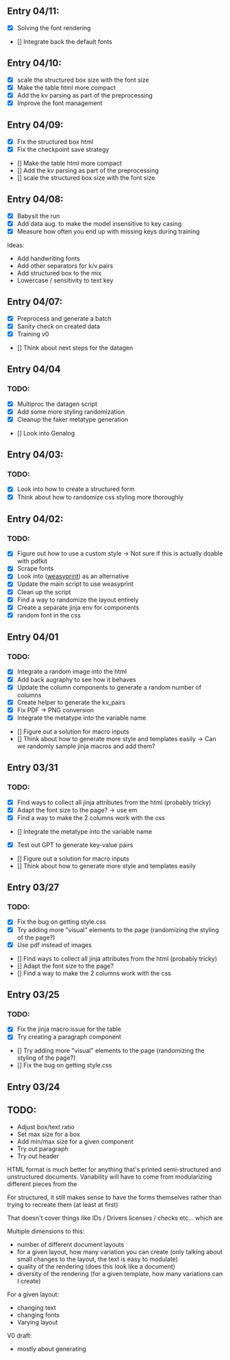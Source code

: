 ## Entry 04/11:
- [x] Solving the font rendering
- [] Integrate back the default fonts

## Entry 04/10:
- [x] scale the structured box size with the font size
- [x] Make the table html more compact
- [x] Add the kv parsing as part of the preprocessing
- [x] Improve the font management

## Entry 04/09:
- [x] Fix the structured box html
- [x] Fix the checkpoint save strategy
- [] Make the table html more compact
- [] Add the kv parsing as part of the preprocessing
- [] scale the structured box size with the font size


## Entry 04/08:
- [x] Babysit the run
- [x] Add data aug. to make the model insensitive to key casing
- [x] Measure how often you end up with missing keys during training

Ideas:
- Add handwriting fonts
- Add other separators for k/v pairs
- Add structured box to the mix
- Lowercase / sensitivity to text key

## Entry 04/07:
- [x] Preprocess and generate a batch
- [x] Sanity check on created data
- [x] Training v0
- [] Think about next steps for the datagen

## Entry 04/04
### TODO:
- [x] Multiproc the datagen script
- [x] Add some more styling randomization
- [x] Cleanup the faker metatype generation
- [] Look into Genalog

## Entry 04/03:
### TODO:
- [x] Look into how to create a structured form
- [x] Think about how to randomize css styling more thoroughly

## Entry 04/02:
### TODO:
- [x] Figure out how to use a custom style -> Not sure if this is actually doable with pdfkit
- [x] Scrape fonts
- [x] Look into  ([weasyprint](https://github.com/Kozea/WeasyPrint?tab=BSD-3-Clause-1-ov-file#readme)) as an alternative
- [x] Update the main script to use weasyprint
- [x] Clean up the script
- [x] Find a way to randomize the layout entirely
- [x] Create a separate jinja env for components
- [x] random font in the css

## Entry 04/01
### TODO:
- [x] Integrate a random image into the html
- [x] Add back augraphy to see how it behaves
- [x] Update the column components to generate a random number of columns
- [x] Create helper to generate the kv_pairs
- [x] Fix PDF -> PNG conversion
- [x] Integrate the metatype into the variable name
- [] Figure out a solution for macro inputs
- [] Think about how to generate more style and templates easily -> Can we randomly sample jinja macros and add them?

## Entry 03/31
### TODO:
- [x] Find ways to collect all jinja attributes from the html (probably tricky)
- [x] Adapt the font size to the page? -> use em
- [x] Find a way to make the 2 columns work with the css
- [] Integrate the metatype into the variable name
- [x] Test out GPT to generate key-value pairs
- [] Figure out a solution for macro inputs
- [] Think about how to generate more style and templates easily


## Entry 03/27
### TODO:
- [x] Fix the bug on getting style.css
- [x] Try adding more "visual" elements to the page (randomizing the styling of the page?)
- [x] Use pdf instead of images
- [] Find ways to collect all jinja attributes from the html (probably tricky)
- [] Adapt the font size to the page?
- [] Find a way to make the 2 columns work with the css


## Entry 03/25
### TODO:
- [x] Fix the jinja macro issue for the table
- [x] Try creating a paragraph component
- [] Try adding more "visual" elements to the page (randomizing the styling of the page?)
- [] Fix the bug on getting style.css

## Entry 03/24

## TODO:
- Adjust box/text ratio
- Set max size for a box
- Add min/max size for a given component
- Try out paragraph
- Try out header

HTML format is much better for anything that's printed semi-structured and unstructured documents. Variability will have to come from modularizing different pieces from the 

For structured, it still makes sense to have the forms themselves rather than trying to recreate them (at least at first)

That doesn't cover things like IDs / Drivers licenses / checks etc... which are 

Multiple dimensions to this:
- number of different document layouts
- for a given layout, how many variation you can create (only talking about small changes to the layout, the text is easy to modulate)
- quality of the rendering (does this look like a document)
- diversity of the rendering (for a given template, how many variations can I create)

For a given layout:
- changing text
- changing fonts
- Varying layout

V0 draft:
- mostly about generating 